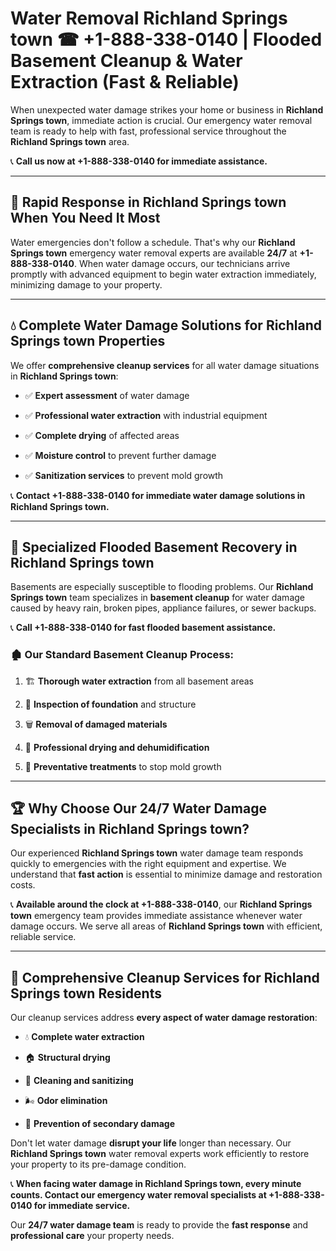 # Water Removal Richland Springs town ☎ +1-888-338-0140 | Flooded Basement Cleanup & Water Extraction (Fast & Reliable)

When unexpected water damage strikes your home or business in **Richland Springs town**, immediate action is crucial. Our emergency water removal team is ready to help with fast, professional service throughout the **Richland Springs town** area. 

📞 **Call us now at +1-888-338-0140 for immediate assistance.**
---
## 🚀 Rapid Response in Richland Springs town When You Need It Most
Water emergencies don't follow a schedule. That's why our **Richland Springs town** emergency water removal experts are available **24/7** at **+1-888-338-0140**. When water damage occurs, our technicians arrive promptly with advanced equipment to begin water extraction immediately, minimizing damage to your property.
---
## 💧 Complete Water Damage Solutions for Richland Springs town Properties
We offer **comprehensive cleanup services** for all water damage situations in **Richland Springs town**:
- ✅ **Expert assessment** of water damage  
- ✅ **Professional water extraction** with industrial equipment  
- ✅ **Complete drying** of affected areas  
- ✅ **Moisture control** to prevent further damage  
- ✅ **Sanitization services** to prevent mold growth  
📞 **Contact +1-888-338-0140 for immediate water damage solutions in Richland Springs town.**
---
## 🌊 Specialized Flooded Basement Recovery in Richland Springs town
Basements are especially susceptible to flooding problems. Our **Richland Springs town** team specializes in **basement cleanup** for water damage caused by heavy rain, broken pipes, appliance failures, or sewer backups. 
📞 **Call +1-888-338-0140 for fast flooded basement assistance.**
### 🏚️ Our Standard Basement Cleanup Process:
1. 🏗️ **Thorough water extraction** from all basement areas  
2. 🔎 **Inspection of foundation** and structure  
3. 🗑️ **Removal of damaged materials**  
4. 💨 **Professional drying and dehumidification**  
5. 🚫 **Preventative treatments** to stop mold growth  
---
## 🏆 Why Choose Our 24/7 Water Damage Specialists in Richland Springs town?
Our experienced **Richland Springs town** water damage team responds quickly to emergencies with the right equipment and expertise. We understand that **fast action** is essential to minimize damage and restoration costs.
📞 **Available around the clock at +1-888-338-0140**, our **Richland Springs town** emergency team provides immediate assistance whenever water damage occurs. We serve all areas of **Richland Springs town** with efficient, reliable service.
---
## 🧹 Comprehensive Cleanup Services for Richland Springs town Residents
Our cleanup services address **every aspect of water damage restoration**:
- 💧 **Complete water extraction**  
- 🏠 **Structural drying**  
- 🧼 **Cleaning and sanitizing**  
- 🌬️ **Odor elimination**  
- 🚫 **Prevention of secondary damage**  
Don't let water damage **disrupt your life** longer than necessary. Our **Richland Springs town** water removal experts work efficiently to restore your property to its pre-damage condition.
📞 **When facing water damage in Richland Springs town, every minute counts. Contact our emergency water removal specialists at +1-888-338-0140 for immediate service.**
Our **24/7 water damage team** is ready to provide the **fast response** and **professional care** your property needs.
